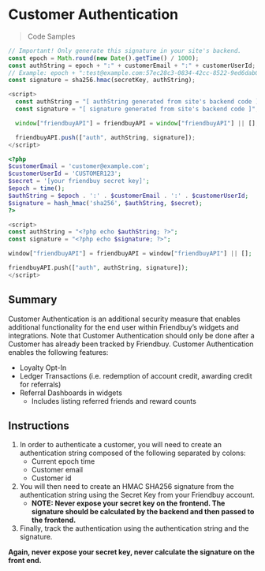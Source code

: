 # Customer Authentication

> Code Samples

```javascript
// Important! Only generate this signature in your site's backend. 
const epoch = Math.round(new Date().getTime() / 1000);
const authString = epoch + ":" + customerEmail + ":" + customerUserId;
// Example: epoch + ":test@example.com:57ec28c3-0834-42cc-8522-9ed6dab0e04a";
const signature = sha256.hmac(secretKey, authString);

<script>  
  const authString = "[ authString generated from site's backend code ]";
  const signature = "[ signature generated from site's backend code ]";

  window["friendbuyAPI"] = friendbuyAPI = window["friendbuyAPI"] || [];

  friendbuyAPI.push(["auth", authString, signature]);
</script>
```

```php
<?php
$customerEmail = 'customer@example.com';
$customerUserId = 'CUSTOMER123';
$secret = '[your friendbuy secret key]';
$epoch = time();
$authString = $epoch . ':' . $customerEmail . ':' . $customerUserId;
$signature = hash_hmac('sha256', $authString, $secret);
?>

<script>
const authString = "<?php echo $authString; ?>";
const signature = "<?php echo $signature; ?>";

window["friendbuyAPI"] = friendbuyAPI = window["friendbuyAPI"] || [];

friendbuyAPI.push(["auth", authString, signature]);
</script>
```

## **Summary**

Customer Authentication is an additional security measure that enables additional functionality for the end user within Friendbuy’s widgets and integrations. Note that Customer Authentication should only be done after a Customer has already been tracked by Friendbuy. Customer Authentication enables the following features:

- Loyalty Opt-In
- Ledger Transactions \(i.e. redemption of account credit, awarding credit for referrals\)
- Referral Dashboards in widgets
  - Includes listing referred friends and reward counts

## Instructions

1. In order to authenticate a customer, you will need to create an authentication string composed of the following separated by colons:
   - Current epoch time
   - Customer email
   - Customer id
2. You will then need to create an HMAC SHA256 signature from the authentication string using the Secret Key from your Friendbuy account.
   - **NOTE: Never expose your secret key on the frontend. The signature should be calculated by the backend and then passed to the frontend.**
3. Finally, track the authentication using the authentication string and the signature.

**Again, never expose your secret key, never calculate the signature on the front end.**
